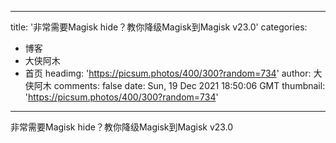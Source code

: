 
---
title: '非常需要Magisk hide？教你降级Magisk到Magisk v23.0'
categories: 
 - 博客
 - 大侠阿木
 - 首页
headimg: 'https://picsum.photos/400/300?random=734'
author: 大侠阿木
comments: false
date: Sun, 19 Dec 2021 18:50:06 GMT
thumbnail: 'https://picsum.photos/400/300?random=734'
---

<div>   
非常需要Magisk hide？教你降级Magisk到Magisk v23.0  
</div>
            